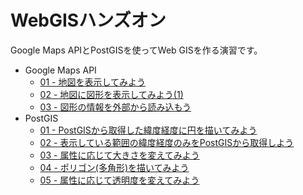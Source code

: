 # WebGISハンズオン

Google Maps APIとPostGISを使ってWeb GISを作る演習です。

* Google Maps API
  * [01 - 地図を表示してみよう](googlemapsapi/01.md)
  * [02 - 地図に図形を表示してみよう(1)](googlemapsapi/02.md)
  * [03 - 図形の情報を外部から読み込もう](googlemapsapi/03.md)
* PostGIS
  * [01 - PostGISから取得した緯度経度に円を描いてみよう](postgis/01.md)
  * [02 - 表示している範囲の緯度経度のみをPostGISから取得しよう](postgis/02.md)
  * [03 - 属性に応じて大きさを変えてみよう](postgis/03.md)
  * [04 - ポリゴン(多角形)を描いてみよう](postgis/04.md)
  * [05 - 属性に応じて透明度を変えてみよう](postgis/05.md)

